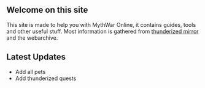 ## Welcome on this site

This site is made to help you with MythWar Online, it contains guides, tools and other useful stuff. Most information is gathered from [thunderized mirror](https://thunderized.luigi311.com) and the webarchive.


## Latest Updates

- Add all pets
- Add thunderized quests
